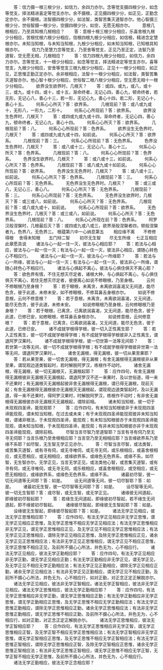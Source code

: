 <!-- { "loadSidebar": true } -->
　　答：信力摄一根三根少分，如信力，余四力亦尔。念等觉支摄四根少分，如念等觉支，择法精进喜定等觉支亦尔。余不摄根，正见摄四根少分，如正见，正勤念定亦尔。余不摄根。法智摄四根少分，如法智，类智苦集灭道智亦尔。他心智摄三根少分，世俗智摄一根少分，空摄四根少分，如空，无愿无相亦尔。
　　意根几根相应，乃至具知根几根相应？
　　答：意根十根三根少分相应，乐喜舍根九根少分相应，苦根忧根六根少分相应，信根四根九根少分相应，如信根，精进念定慧根亦尔。未知当知根，与未知当知根，九根少分相应，如未知当知根，已知根具知根亦尔。
　　信力乃至慧力念等觉支，乃至舍等觉支，正见乃至正定，法智乃至道智，空无愿无相，几根相应？
　　答：信力四根九根少分相应，如信力，余四力亦尔。念等觉支，十一根少分相应，如念等觉支，择法精进定等觉支亦尔。喜等觉支，九根少分相应，安舍等觉支三根九根少分相应，正见十一根少分相应，如正见，正思惟正勤正定亦尔。余非根相应，法智十一根少分相应，如法智，类智苦集灭道智亦尔。他心智十根少分相应，世俗智二根八根少分相应，空无愿无相十一根少分相应。
　　欲界没生欲界时，几根灭？
　　答：或四，或九，或八，或十三，或九，或十四，或十，或十五，渐命终者，无记心四，善心九，顿命终者，若无形，无记心八，善心十三，若一形，无记心九，善心十四，若二形，无记心十，善心十五。
　　何系心心所灭？答：欲界系。
　　几根现前？答：或八或九或十，无形八，一形九，二形十。
　　何系心心所现前？答：欲界系。
　　欲界没生色界时，几根灭？
　　答：或四或九或九或十四，渐命终者，无记心四，善心九，顿命终者，无记心九，善心十四。
　　何系心心所灭？答：欲界系。
　　几根现前？答：八。
　　何系心心所现前？答：色界系。
　　欲界没生无色界时，几根灭？
　　答：或四或九或九或十四，如前说。
　　何系心心所灭？答：欲界系。
　　几根现前？答：三。
　　何系心心所现前？答：无色界系。
　　色界没生色界时，几根灭？
　　答：或八或十三，无记心八，善心十三。
　　何系心心所灭？答：色界系。
　　几根现前？答：八。
　　何系心心所现前？答：色界系。
　　色界没生欲界时。几根灭？
　　答：或八或十三，如前说。
　　何系心心所灭？答：色界系。
　　几根现前？答：或八或九或十如前说。
　　何系心心所现前？答：欲界系。
　　色界没生无色界时，几根灭？
　　答：或八或十三，如前说。
　　何系心心所灭？答：色界系。
　　几根现前？答：三。
　　何系心心所现前？答：无色界系。
　　无色界没生无色界时。几根灭？
　　答：或三或八，无记心三，善心八。
　　何系心心所灭？答：无色界系。
　　几根现前？答：三。
　　何系心心所现前？答：无色界系。
　　无色界没生欲界时，几根灭？答：或三或八，如前说。
　　何系心心所灭？答：无色界系。
　　几根现前？答：或八或九或十，如前说。
　　何系心心所现前？答：欲界系。
　　无色界没生色界时，几根灭？答：或三或八，如前说。
　　何系心心所灭？答：无色界系。
　　几根现前？答：八。
　　何系心心所现在前？答：色界系。
　　阿罗汉般涅槃时，几根最后灭？答：或四或九或八或三，欲界渐般涅槃者四，顿般涅槃者九，色界八，无色界三。
根蕴第六中一心纳息第五
　　相应缘不离　　不修修得根
　舍得未知根　　五门辩二智
　　初尽无生智　　尽无生所缘
　七正互相应　　此章愿具说
　　诸法与心一起一住一灭，彼法与心相应耶？
　　答：若法与心相应，彼法与心一起一住一灭；有法与心一起一住一灭，彼法非心相应，谓随心转色心不相应行。
　　诸法与心一起一住一灭，彼法与心一所缘耶？
　　答：若法与心一所缘，彼法与心一起一住一灭；有法与心一起一住一灭，彼法非心一所缘，谓随心转色心不相应行。
　　诸法与心俱起不离心，彼法与心俱住俱灭不离心耶？
　　答：欲色界有情，不住无想灭尽定者，诸根大种，与心俱起不离心，与心俱住俱灭不离心，若住无想灭尽定者，彼便离心如说不修眼根，乃至身根。
　　云何不修眼根乃至身根？
　　答：若于眼根，未离贪，未离欲润喜渴又无间道，能尽色贪，彼于此道，未修未安，如不修眼根，不修耳鼻舌身根亦尔。
　　如说不修意根，云何不修意根？
　　答：若于意根，未离贪，未离欲润喜渴，又无间道，能尽无色贪，彼于此道，未修未安。
　　如说修眼根乃至身根，云何修眼根乃至身根？
　　答：若于眼根，已离贪，已离欲润喜渴，又无间道，能尽色贪，彼于此道，已修已安，如修眼根，修耳鼻舌身根亦尔。
　　如说修意根，云何修意根？
　　答：若于意根，已离贪，已离欲润喜渴，又无间道，能尽无色贪，彼于此道，已修已安。
　　诸不成就学根得学根，彼一切入正性离生耶？
　　答：若入正性离生，彼一切不成就学根得学根；有不成就学根得学根彼非入正性离生，谓退阿罗汉果时。
　　诸不成就学根得学根，彼一切世第一法等无间耶？
　　答：若世第一法等无间，彼一切不成就学根得学根；有不成就学根得学根彼非世第一法等无间，谓退阿罗汉果时。。
　　诸舍无漏根，得无漏根，彼一切从果至果耶？
　　答：若从果至果，彼一切舍无漏根，得无漏根；有舍无漏根得无漏根彼非从果至果，谓现观边道类智起时，若时解脱阿罗汉，练根作不动时。
　　诸舍无漏根，得无漏根，彼一切无漏根灭，无漏根起耶？
　　答：应作四句，有舍无漏根得无漏根彼非无漏根灭无漏根起，谓退阿罗汉不还一来果时，及以世俗道，得一来不还果时；有无漏根灭无漏根起彼非舍无漏根得无漏根，谓已得无漏根，现前灭起；有舍无漏根得无漏根彼亦无漏根灭无漏根起，谓现观边道类智起时，及以无漏道，得一来不还果时，得阿罗汉果时，时解脱阿罗汉，练根作不动时；有非舍无漏根得无漏根彼亦非无漏根灭无漏根起，谓除前相。
　　诸未知当知根，彼一切于未现观四圣谛，能现观耶？
　　答：应作四句，有未知当知根彼非于未现观四圣谛能现观，谓未知当知根，在过去或未来；有于未现观四圣谛能现观彼非未知当知根，谓诸非根法，于未现观四圣谛，能现观；有未知当知根彼亦于未现观四圣谛能现观，谓未知当知根，于未现观四圣谛，能现观；有非未知当知根彼亦非于未现观四圣谛能现观，谓除前相。
　　尽智当言尽智乃至道智耶？当言有寻有伺乃至无寻无伺耶？当言乐根乃至舍根相应耶？当言空乃至无相相应耶？当言缘欲界系乃至缘不系耶？如尽智，无生智无学正见亦尔。
　　答：尽智当言尽智，或法类智，或苦集灭道智，或有寻有伺，或无寻唯伺，或无寻无伺，或乐根相应，或喜舍根相应，或无愿相应，或无相相应，或缘欲界系，或缘色无色界系，或缘不系，如尽智，无生智亦尔。无学正见，当言无学正见，或法类他心智，或苦集灭道智，或有寻有伺，或无寻唯伺，或无寻无伺，或乐根相应，或喜舍根相应，或空相应，或无愿无相相应，或缘欲界系，或缘色无色界系，或缘不系。
　　诸最初尽智，彼一切无间道等无间耶？答：如是。
　　设无间道等无间，彼一切尽智耶？答：如是。
　　诸最初无生智，彼一切尽智等无间耶？答：如是。
　　设尽智等无间，彼一切无生智耶？答：或尽智，或无生智，或无学正见。
　　诸缘彼无间道起，即缘彼初尽智起耶？
　　答：若缘生无间道起，即缘彼初尽智起，若不缘生无间道起，即不缘彼初尽智起。
　　诸缘彼尽智起，即缘彼无生智起耶？答：如是。
　　设缘彼无生智起，即缘彼尽智起耶？答：如是。
　　诸法无学正见相应，彼法无学正思惟相应耶？
　　答：应作四句，有法无学正见相应非无学正思惟，谓无学正见相应正思惟，及无学正思惟不相应无学正见相应法；有法无学正思惟相应非无学正见，谓无学正思惟相应正见，及无学正见不相应无学正思惟相应法；有法无学正见正思惟相应，谓除无学正见相应正思惟，及除无学正思惟相应正见，诸余无学正见正思惟相应法；有法非无学正见正思惟相应，谓无学正见不相应正思惟，无学正思惟不相应正见，及前所不摄心心所法，并色无为，心不相应行。
　　诸法无学正见相应，彼法无学正勤相应耶？
　　答：应作四句，有法无学正见相应非无学正勤，谓无学正见相应正勤；有法无学正勤相应非无学正见，谓无学正见，及无学正见不相应无学正勤相应法；有法无学正见正勤相应，谓除无学正见相应正勤，诸余无学正见相应法；有法非无学正见正勤相应，谓无学正见不相应正勤，及前所不摄心心所法，并色无为，心不相应行，如对正勤，对正念正定正解脱亦尔。
　　诸法无学正见相应，彼法非无学正智相应。诸法无学正智相应，彼法非无学正见相应。诸法无学正思惟相应，彼法无学正勤相应耶？
　　答：应作四句，有法无学正思惟相应非无学正勤，谓无学正思惟相应正勤；有法无学正勤相应非无学正思惟，谓无学正勤相应正思惟，及无学正思惟不相应无学正勤相应法；有法无学正思惟正勤相应，谓除无学正思惟相应正勤，诸余无学正思惟相应法；有法非无学正思惟正勤相应，谓无学正思惟不相应正勤，及前所不摄心心所法，并色无为，心不相应行，如对正勤，对正念正定正解脱亦尔。
　　诸法无学正思惟相应，彼法无学正智相应耶？
　　答：应作四句，有法无学正思惟相应非无学正智，谓无学正思惟相应正智，及无学正智不相应无学正思惟相应法；有法无学正智相应非无学正思惟，谓无学正智相应正思惟，及无学正思惟不相应无学正智相应法；有法无学正思惟正智相应，谓除无学正思惟相应正智，及除无学正智相应正思惟，诸余无学正思惟正智相应法；有法非无学正思惟正智相应，谓无学正思惟不相应无学正智，无学正智不相应无学正思惟，及前所不摄心心所法，并色无为，心不相应行。
　　诸法无学正勤相应，彼法无学正念相应耶？
